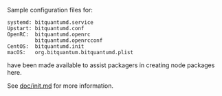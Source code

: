 Sample configuration files for:
```
systemd: bitquantumd.service
Upstart: bitquantumd.conf
OpenRC:  bitquantumd.openrc
         bitquantumd.openrcconf
CentOS:  bitquantumd.init
macOS:   org.bitquantum.bitquantumd.plist
```
have been made available to assist packagers in creating node packages here.

See [doc/init.md](../../doc/init.md) for more information.
